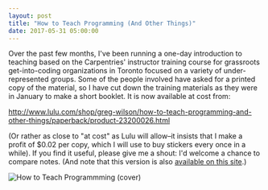 ```yaml
---
layout: post
title: "How to Teach Programming (And Other Things)"
date: 2017-05-31 05:00:00
---
```


Over the past few months,
I've been running a one-day introduction to teaching based on the Carpentries' instructor training course
for grassroots get-into-coding organizations in Toronto focused on a variety of under-represented groups.
Some of the people involved have asked for a printed copy of the material,
so I have cut down the training materials as they were in January to make a short booklet.
It is now available at cost from:

<http://www.lulu.com/shop/greg-wilson/how-to-teach-programming-and-other-things/paperback/product-23200026.html>

(Or rather as close to "at cost" as Lulu will allow–it insists that I make a profit of $0.02 per copy,
which I will use to buy stickers every once in a while).
If you find it useful,
please give me a shout:
I'd welcome a chance to compare notes.
(And note that this version is also [available on this site]({{site.github.url}}/teaching/).)

<img src="{{site.github.url}}/img/2017/05/how-to-teach-programming.jpg" alt="How to Teach Programmming (cover)" />
